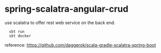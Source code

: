 # spring-scalatra-angular-crud
use scalatra to offer rest web service on the back end.

      sbt run
      sbt docker
      
reference: <https://github.com/daggerok/scala-gradle-scalatra-spring-boot>
